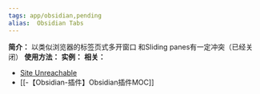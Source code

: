 ```yaml
---
tags: app/obsidian,pending 
alias:  Obsidian Tabs
---
```

**简介：**
以类似浏览器的标签页式多开窗口
和Sliding panes有一定冲突（已经关闭）
**使用方法：**
**实例：**
**相关：**
* [Site Unreachable](https://github.com/gitobsidiantutorial/obsidian-tabs)
* [[-【Obsidian-插件】Obsidian插件MOC]]